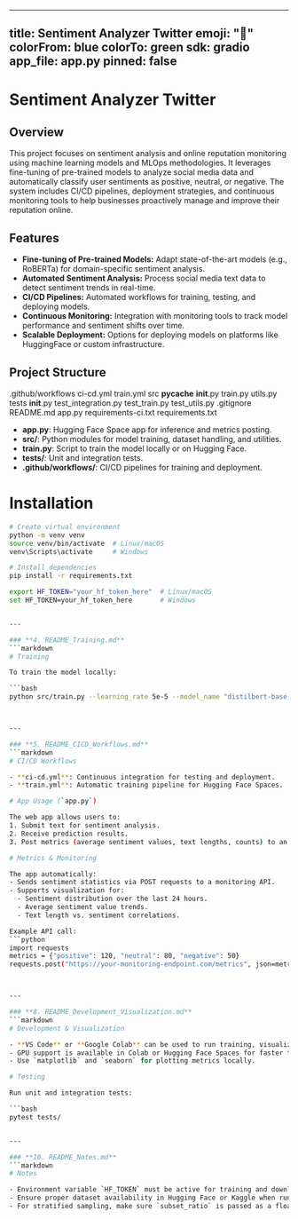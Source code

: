 
---
title: Sentiment Analyzer Twitter
emoji: "📝"
colorFrom: blue
colorTo: green
sdk: gradio
app_file: app.py
pinned: false
---

# Sentiment Analyzer Twitter


## Overview

This project focuses on sentiment analysis and online reputation monitoring using machine learning models and MLOps methodologies. It leverages fine-tuning of pre-trained models to analyze social media data and automatically classify user sentiments as positive, neutral, or negative. The system includes CI/CD pipelines, deployment strategies, and continuous monitoring tools to help businesses proactively manage and improve their reputation online.
## Features

- **Fine-tuning of Pre-trained Models:** Adapt state-of-the-art models (e.g., RoBERTa) for domain-specific sentiment analysis.
- **Automated Sentiment Analysis:** Process social media text data to detect sentiment trends in real-time.
- **CI/CD Pipelines:** Automated workflows for training, testing, and deploying models.
- **Continuous Monitoring:** Integration with monitoring tools to track model performance and sentiment shifts over time.
- **Scalable Deployment:** Options for deploying models on platforms like HuggingFace or custom infrastructure.

## Project Structure
.github/workflows
    ci-cd.yml
    train.yml
src
    __pycache__
    __init__.py
    train.py
    utils.py
tests
    __init__.py
    test_integration.py
    test_train.py
    test_utils.py
.gitignore
README.md
app.py
requirements-ci.txt
requirements.txt


- **app.py**: Hugging Face Space app for inference and metrics posting.  
- **src/**: Python modules for model training, dataset handling, and utilities.  
- **train.py**: Script to train the model locally or on Hugging Face.  
- **tests/**: Unit and integration tests.  
- **.github/workflows/**: CI/CD pipelines for training and deployment.

# Installation

```bash
# Create virtual environment
python -m venv venv
source venv/bin/activate  # Linux/macOS
venv\Scripts\activate     # Windows

# Install dependencies
pip install -r requirements.txt

export HF_TOKEN="your_hf_token_here"  # Linux/macOS
set HF_TOKEN=your_hf_token_here       # Windows


---

### **4. README_Training.md**
```markdown
# Training

To train the model locally:

```bash
python src/train.py --learning_rate 5e-5 --model_name "distilbert-base-uncased" --subset_ratio 0.1



---

### **5. README_CICD_Workflows.md**
```markdown
# CI/CD Workflows

- **ci-cd.yml**: Continuous integration for testing and deployment.
- **train.yml**: Automatic training pipeline for Hugging Face Spaces.

# App Usage (`app.py`)

The web app allows users to:
1. Submit text for sentiment analysis.  
2. Receive prediction results.  
3. Post metrics (average sentiment values, text lengths, counts) to an external monitoring endpoint.

# Metrics & Monitoring

The app automatically:
- Sends sentiment statistics via POST requests to a monitoring API.
- Supports visualization for:
  - Sentiment distribution over the last 24 hours.
  - Average sentiment value trends.
  - Text length vs. sentiment correlations.

Example API call:
```python
import requests
metrics = {"positive": 120, "neutral": 80, "negative": 50}
requests.post("https://your-monitoring-endpoint.com/metrics", json=metrics)



---

### **8. README_Development_Visualization.md**
```markdown
# Development & Visualization

- **VS Code** or **Google Colab** can be used to run training, visualize metrics, or debug the app.  
- GPU support is available in Colab or Hugging Face Spaces for faster training.  
- Use `matplotlib` and `seaborn` for plotting metrics locally.

# Testing

Run unit and integration tests:

```bash
pytest tests/


---

### **10. README_Notes.md**
```markdown
# Notes

- Environment variable `HF_TOKEN` must be active for training and downloading datasets.  
- Ensure proper dataset availability in Hugging Face or Kaggle when running `train.py`.  
- For stratified sampling, make sure `subset_ratio` is passed as a float.
